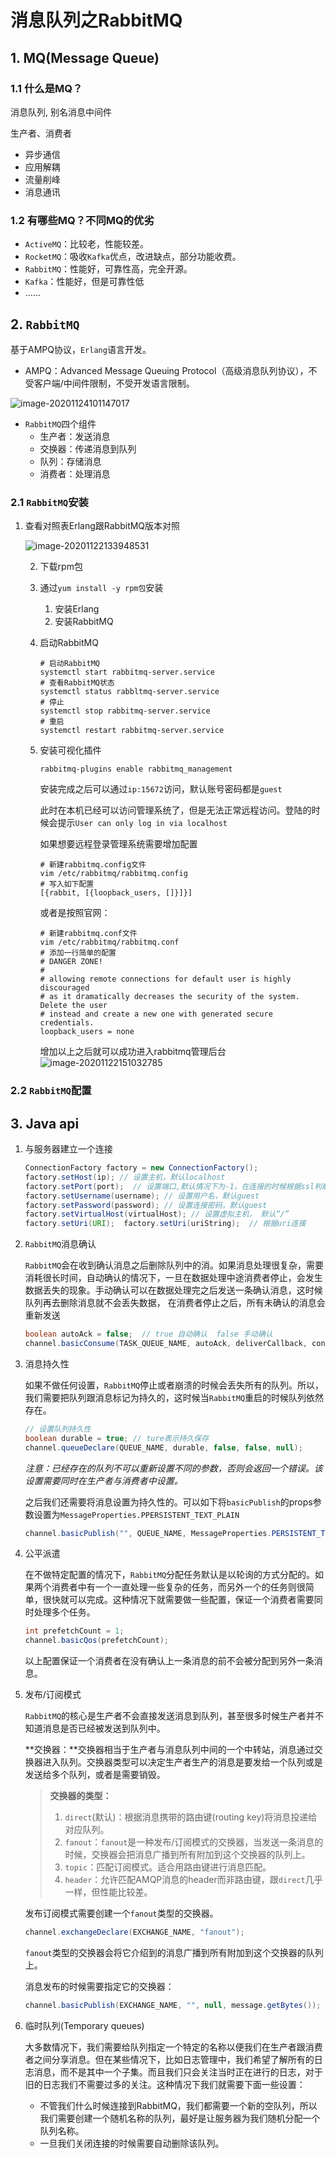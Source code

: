 # 消息队列之RabbitMQ

## 1. MQ(Message Queue) 

### 1.1 什么是MQ？

消息队列, 别名消息中间件

生产者、消费者

- 异步通信
- 应用解耦
- 流量削峰
- 消息通讯

### 1.2 有哪些MQ？不同MQ的优劣

- `ActiveMQ`：比较老，性能较差。
- `RocketMQ`：吸收`Kafka`优点，改进缺点，部分功能收费。
- `RabbitMQ`：性能好，可靠性高，完全开源。
- `Kafka`：性能好，但是可靠性低
- ......

## 2. `RabbitMQ`

基于AMPQ协议，`Erlang`语言开发。

- AMPQ：Advanced Message Queuing Protocol（高级消息队列协议），不受客户端/中间件限制，不受开发语言限制。

![image-20201124101147017](images/publish_subscribe.png)

- `RabbitMQ`四个组件
  - 生产者：发送消息
  - 交换器：传递消息到队列
  - 队列：存储消息
  - 消费者：处理消息

### 2.1 `RabbitMQ`安装

1. 查看对照表Erlang跟RabbitMQ版本对照

   ![image-20201122133948531](images/RabbitMQ-Erlang版本对照.png)

   2. 下载rpm包

   3. 通过`yum install -y rpm包`安装

      1. 安装Erlang
      2. 安装RabbitMQ

   4. 启动RabbitMQ

      ```shell
      # 启动RabbitMQ
      systemctl start rabbitmq-server.service
      # 查看RabbitMQ状态
      systemctl status rabbltmq-server.service
      # 停止
      systemctl stop rabbitmq-server.service
      # 重启
      systemctl restart rabbitmq-server.service
      ```

      

   5. 安装可视化插件

      ```shell
      rabbitmq-plugins enable rabbitmq_management
      ```

      安装完成之后可以通过`ip:15672`访问，默认账号密码都是`guest`

      此时在本机已经可以访问管理系统了，但是无法正常远程访问。登陆的时候会提示`User can only log in via localhost`

      如果想要远程登录管理系统需要增加配置

      ```shell
      # 新建rabbitmq.config文件
      vim /etc/rabbitmq/rabbitmq.config
      # 写入如下配置
      [{rabbit, [{loopback_users, []}]}]
      ```

      或者是按照官网：

      ```shell
      # 新建rabbitmq.conf文件
      vim /etc/rabbitmq/rabbitmq.conf
      # 添加一行简单的配置
      # DANGER ZONE!
      #
      # allowing remote connections for default user is highly discouraged
      # as it dramatically decreases the security of the system. Delete the user
      # instead and create a new one with generated secure credentials.
      loopback_users = none
      ```
      增加以上之后就可以成功进入rabbitmq管理后台
      ![image-20201122151032785](images/rabbitmq后台管理系统.png)

### 2.2 `RabbitMQ`配置



##  3. Java api

1. 与服务器建立一个连接

   ```java
   ConnectionFactory factory = new ConnectionFactory();
   factory.setHost(ip); // 设置主机，默认localhost
   factory.setPort(port);  // 设置端口,默认情况下为-1，在连接的时候根据ssl判断是5671还是5672
   factory.setUsername(username); // 设置用户名，默认guest
   factory.setPassword(password); // 设置连接密码，默认guest
   factory.setVirtualHost(virtualHost); // 设置虚拟主机， 默认“/”
   factory.setUri(URI);  factory.setUri(uriString);  // 根据uri连接
   ```

   

2. `RabbitMQ`消息确认  

   `RabbitMQ`会在收到确认消息之后删除队列中的消。如果消息处理很复杂，需要消耗很长时间，自动确认的情况下，一旦在数据处理中途消费者停止，会发生数据丢失的现象。手动确认可以在数据处理完之后发送一条确认消息，这时候队列再去删除消息就不会丢失数据， 在消费者停止之后，所有未确认的消息会重新发送

   ```java
   boolean autoAck = false;  // true 自动确认  false 手动确认
   channel.basicConsume(TASK_QUEUE_NAME, autoAck, deliverCallback, consumerTag -> { });
   ```

3. 消息持久性

   如果不做任何设置，`RabbitMQ`停止或者崩溃的时候会丢失所有的队列。所以，我们需要把队列跟消息标记为持久的，这时候当`RabbitMQ`重启的时候队列依然存在。

   ```java
   // 设置队列持久性
   boolean durable = true; // ture表示持久保存
   channel.queueDeclare(QUEUE_NAME, durable, false, false, null);
   ```

   *注意：已经存在的队列不可以重新设置不同的参数，否则会返回一个错误。该设置需要同时在生产者与消费者中设置。*

   之后我们还需要将消息设置为持久性的。可以如下将`basicPublish`的props参数设置为`MessageProperties.PPERSISTENT_TEXT_PLAIN`

   ```java
   channel.basicPublish("", QUEUE_NAME, MessageProperties.PERSISTENT_TEXT_PLAIN, message.getBytes());
   ```

4. 公平派遣

   在不做特定配置的情况下，`RabbitMQ`分配任务默认是以轮询的方式分配的。如果两个消费者中有一个一直处理一些复杂的任务，而另外一个的任务则很简单，很快就可以完成。这种情况下就需要做一些配置，保证一个消费者需要同时处理多个任务。

   ```java
   int prefetchCount = 1;
   channel.basicQos(prefetchCount);
   ```

   以上配置保证一个消费者在没有确认上一条消息的前不会被分配到另外一条消息。

5. 发布/订阅模式

   `RabbitMQ`的核心是生产者不会直接发送消息到队列，甚至很多时候生产者并不知道消息是否已经被发送到队列中。

   **交换器：**交换器相当于生产者与消息队列中间的一个中转站，消息通过交换器进入队列。交换器类型可以决定生产者生产的消息是要发给一个队列或是发送给多个队列，或者是需要销毁。

   > **交换器的类型：**
   >
   > 1. `direct`(默认)：根据消息携带的路由键(routing key)将消息投递给对应队列。
   > 2. `fanout`：`fanout`是一种发布/订阅模式的交换器，当发送一条消息的时候，交换器会把消息广播到所有附加到这个交换器的队列上。
   > 3. `topic`：匹配订阅模式。适合用路由键进行消息匹配。
   > 4. `header`：允许匹配AMQP消息的header而非路由键，跟`direct`几乎一样，但性能比较差。

   发布订阅模式需要创建一个`fanout`类型的交换器。

   ```java
   channel.exchangeDeclare(EXCHANGE_NAME, "fanout");
   ```

   `fanout`类型的交换器会将它介绍到的消息广播到所有附加到这个交换器的队列上。

   消息发布的时候需要指定它的交换器：

   ```java
   channel.basicPublish(EXCHANGE_NAME, "", null, message.getBytes());
   ```

6. 临时队列(Temporary queues)

   大多数情况下，我们需要给队列指定一个特定的名称以便我们在生产者跟消费者之间分享消息。但在某些情况下，比如日志管理中，我们希望了解所有的日志消息，而不是其中一个子集。而且我们只会关注当时正在进行的日志，对于旧的日志我们不需要过多的关注。这种情况下我们就需要下面一些设置：

   - 不管我们什么时候连接到RabbitMQ，我们都需要一个新的空队列，所以我们需要创建一个随机名称的队列，最好是让服务器为我们随机分配一个队列名称。
   - 一旦我们关闭连接的时候需要自动删除该队列。

   

